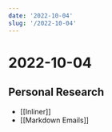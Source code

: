 ```yaml
---
date: '2022-10-04'
slug: '/2022-10-04'
---
```


# 2022-10-04

## Personal Research

- [[Inliner]]
- [[Markdown Emails]]
